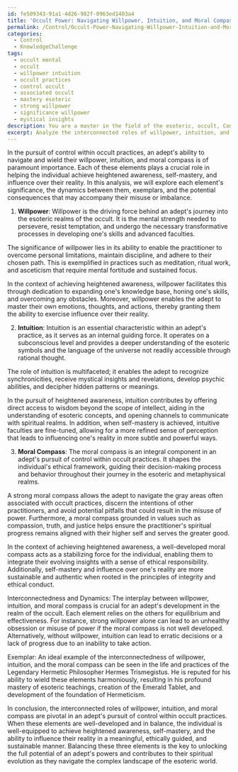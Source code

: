 ```yaml
---
id: fe509343-91a1-4d26-982f-0963ed1403a4
title: 'Occult Power: Navigating Willpower, Intuition, and Moral Compass'
permalink: /Control/Occult-Power-Navigating-Willpower-Intuition-and-Moral-Compass/
categories:
  - Control
  - KnowledgeChallenge
tags:
  - occult mental
  - occult
  - willpower intuition
  - occult practices
  - control occult
  - associated occult
  - mastery esoteric
  - strong willpower
  - significance willpower
  - mystical insights
description: You are a master in the field of the esoteric, occult, Control and Education. You are a writer of tests, challenges, books and deep knowledge on Control for initiates and students to gain deep insights and understanding from. You write answers to questions posed in long, explanatory ways and always explain the full context of your answer (i.e., related concepts, formulas, examples, or history), as well as the step-by-step thinking process you take to answer the challenges. Be rigorous and thorough, and summarize the key themes, ideas, and conclusions at the end.
excerpt: Analyze the interconnected roles of willpower, intuition, and moral compass in an adept's pursuit of control within occult practices, detailing how these elements contribute to the achievement of heightened awareness, self-mastery, and influence over one's reality.
---
```

In the pursuit of control within occult practices, an adept's ability to navigate and wield their willpower, intuition, and moral compass is of paramount importance. Each of these elements plays a crucial role in helping the individual achieve heightened awareness, self-mastery, and influence over their reality. In this analysis, we will explore each element's significance, the dynamics between them, exemplars, and the potential consequences that may accompany their misuse or imbalance.

1. **Willpower**:
Willpower is the driving force behind an adept's journey into the esoteric realms of the occult. It is the mental strength needed to persevere, resist temptation, and undergo the necessary transformative processes in developing one's skills and advanced faculties.

The significance of willpower lies in its ability to enable the practitioner to overcome personal limitations, maintain discipline, and adhere to their chosen path. This is exemplified in practices such as meditation, ritual work, and asceticism that require mental fortitude and sustained focus.

In the context of achieving heightened awareness, willpower facilitates this through dedication to expanding one's knowledge base, honing one's skills, and overcoming any obstacles. Moreover, willpower enables the adept to master their own emotions, thoughts, and actions, thereby granting them the ability to exercise influence over their reality.

2. **Intuition**:
Intuition is an essential characteristic within an adept's practice, as it serves as an internal guiding force. It operates on a subconscious level and provides a deeper understanding of the esoteric symbols and the language of the universe not readily accessible through rational thought.

The role of intuition is multifaceted; it enables the adept to recognize synchronicities, receive mystical insights and revelations, develop psychic abilities, and decipher hidden patterns or meanings.

In the pursuit of heightened awareness, intuition contributes by offering direct access to wisdom beyond the scope of intellect, aiding in the understanding of esoteric concepts, and opening channels to communicate with spiritual realms. In addition, when self-mastery is achieved, intuitive faculties are fine-tuned, allowing for a more refined sense of perception that leads to influencing one's reality in more subtle and powerful ways.

3. **Moral Compass**:
The moral compass is an integral component in an adept's pursuit of control within occult practices. It shapes the individual's ethical framework, guiding their decision-making process and behavior throughout their journey in the esoteric and metaphysical realms.

A strong moral compass allows the adept to navigate the gray areas often associated with occult practices, discern the intentions of other practitioners, and avoid potential pitfalls that could result in the misuse of power. Furthermore, a moral compass grounded in values such as compassion, truth, and justice helps ensure the practitioner's spiritual progress remains aligned with their higher self and serves the greater good.

In the context of achieving heightened awareness, a well-developed moral compass acts as a stabilizing force for the individual, enabling them to integrate their evolving insights with a sense of ethical responsibility. Additionally, self-mastery and influence over one's reality are more sustainable and authentic when rooted in the principles of integrity and ethical conduct.

Interconnectedness and Dynamics:
The interplay between willpower, intuition, and moral compass is crucial for an adept's development in the realm of the occult. Each element relies on the others for equilibrium and effectiveness. For instance, strong willpower alone can lead to an unhealthy obsession or misuse of power if the moral compass is not well developed. Alternatively, without willpower, intuition can lead to erratic decisions or a lack of progress due to an inability to take action.

Exemplar:
An ideal example of the interconnectedness of willpower, intuition, and the moral compass can be seen in the life and practices of the Legendary Hermetic Philosopher Hermes Trismegistus. He is reputed for his ability to wield these elements harmoniously, resulting in his profound mastery of esoteric teachings, creation of the Emerald Tablet, and development of the foundation of Hermeticism.

In conclusion, the interconnected roles of willpower, intuition, and moral compass are pivotal in an adept's pursuit of control within occult practices. When these elements are well-developed and in balance, the individual is well-equipped to achieve heightened awareness, self-mastery, and the ability to influence their reality in a meaningful, ethically guided, and sustainable manner. Balancing these three elements is the key to unlocking the full potential of an adept's powers and contributes to their spiritual evolution as they navigate the complex landscape of the esoteric world.
